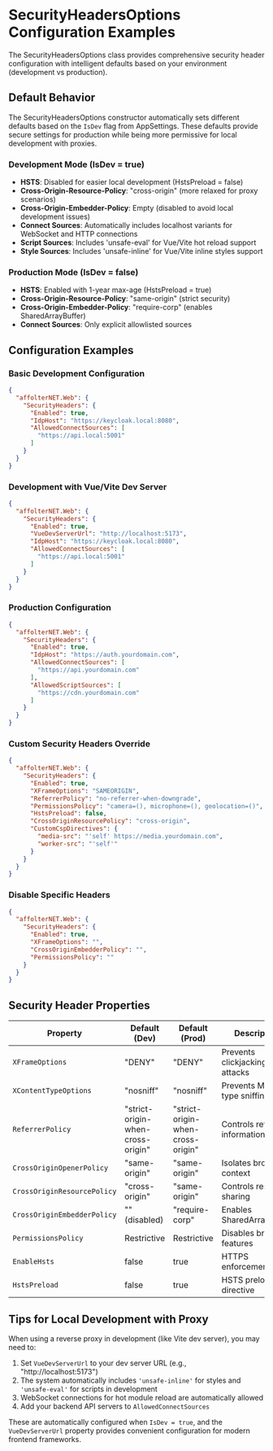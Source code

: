 # SecurityHeadersOptions Configuration Examples

The SecurityHeadersOptions class provides comprehensive security header configuration with intelligent defaults based on your environment (development vs production).

## Default Behavior

The SecurityHeadersOptions constructor automatically sets different defaults based on the `IsDev` flag from AppSettings. These defaults provide secure settings for production while being more permissive for local development with proxies.

### Development Mode (IsDev = true)
- **HSTS**: Disabled for easier local development (HstsPreload = false)
- **Cross-Origin-Resource-Policy**: "cross-origin" (more relaxed for proxy scenarios)
- **Cross-Origin-Embedder-Policy**: Empty (disabled to avoid local development issues)
- **Connect Sources**: Automatically includes localhost variants for WebSocket and HTTP connections
- **Script Sources**: Includes 'unsafe-eval' for Vue/Vite hot reload support
- **Style Sources**: Includes 'unsafe-inline' for Vue/Vite inline styles support

### Production Mode (IsDev = false)
- **HSTS**: Enabled with 1-year max-age (HstsPreload = true)
- **Cross-Origin-Resource-Policy**: "same-origin" (strict security)
- **Cross-Origin-Embedder-Policy**: "require-corp" (enables SharedArrayBuffer)
- **Connect Sources**: Only explicit allowlisted sources

## Configuration Examples

### Basic Development Configuration
```json
{
  "affolterNET.Web": {
    "SecurityHeaders": {
      "Enabled": true,
      "IdpHost": "https://keycloak.local:8080",
      "AllowedConnectSources": [
        "https://api.local:5001"
      ]
    }
  }
}
```

### Development with Vue/Vite Dev Server
```json
{
  "affolterNET.Web": {
    "SecurityHeaders": {
      "Enabled": true,
      "VueDevServerUrl": "http://localhost:5173",
      "IdpHost": "https://keycloak.local:8080",
      "AllowedConnectSources": [
        "https://api.local:5001"
      ]
    }
  }
}
```

### Production Configuration
```json
{
  "affolterNET.Web": {
    "SecurityHeaders": {
      "Enabled": true,
      "IdpHost": "https://auth.yourdomain.com",
      "AllowedConnectSources": [
        "https://api.yourdomain.com"
      ],
      "AllowedScriptSources": [
        "https://cdn.yourdomain.com"
      ]
    }
  }
}
```

### Custom Security Headers Override
```json
{
  "affolterNET.Web": {
    "SecurityHeaders": {
      "Enabled": true,
      "XFrameOptions": "SAMEORIGIN",
      "ReferrerPolicy": "no-referrer-when-downgrade",
      "PermissionsPolicy": "camera=(), microphone=(), geolocation=()",
      "HstsPreload": false,
      "CrossOriginResourcePolicy": "cross-origin",
      "CustomCspDirectives": {
        "media-src": "'self' https://media.yourdomain.com",
        "worker-src": "'self'"
      }
    }
  }
}
```

### Disable Specific Headers
```json
{
  "affolterNET.Web": {
    "SecurityHeaders": {
      "Enabled": true,
      "XFrameOptions": "",
      "CrossOriginEmbedderPolicy": "",
      "PermissionsPolicy": ""
    }
  }
}
```

## Security Header Properties

| Property | Default (Dev) | Default (Prod) | Description |
|----------|---------------|----------------|-------------|
| `XFrameOptions` | "DENY" | "DENY" | Prevents clickjacking attacks |
| `XContentTypeOptions` | "nosniff" | "nosniff" | Prevents MIME type sniffing |
| `ReferrerPolicy` | "strict-origin-when-cross-origin" | "strict-origin-when-cross-origin" | Controls referrer information |
| `CrossOriginOpenerPolicy` | "same-origin" | "same-origin" | Isolates browsing context |
| `CrossOriginResourcePolicy` | "cross-origin" | "same-origin" | Controls resource sharing |
| `CrossOriginEmbedderPolicy` | "" (disabled) | "require-corp" | Enables SharedArrayBuffer |
| `PermissionsPolicy` | Restrictive | Restrictive | Disables browser features |
| `EnableHsts` | false | true | HTTPS enforcement |
| `HstsPreload` | false | true | HSTS preload directive |

## Tips for Local Development with Proxy

When using a reverse proxy in development (like Vite dev server), you may need to:

1. Set `VueDevServerUrl` to your dev server URL (e.g., "http://localhost:5173")
2. The system automatically includes `'unsafe-inline'` for styles and `'unsafe-eval'` for scripts in development
3. WebSocket connections for hot module reload are automatically allowed
4. Add your backend API servers to `AllowedConnectSources`

These are automatically configured when `IsDev = true`, and the `VueDevServerUrl` property provides convenient configuration for modern frontend frameworks.